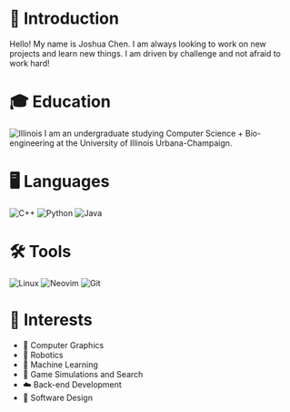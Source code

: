 # 👋 Introduction
Hello! My name is Joshua Chen. I am always looking to work on new projects and learn new things. I am driven by challenge and not afraid to work hard!

# 🎓 Education
![Illinois](https://upload.wikimedia.org/wikipedia/commons/thumb/a/a6/University_of_Illinois_at_Urbana-Champaign_Wordmark.svg/2560px-University_of_Illinois_at_Urbana-Champaign_Wordmark.svg.png)
I am an undergraduate studying Computer Science + Bio-engineering at the University of Illinois Urbana-Champaign.

# 🖥️ Languages
![C++](https://img.shields.io/badge/c++-%2300599C.svg?style=for-the-badge&logo=c%2B%2B&logoColor=white)
![Python](https://img.shields.io/badge/python-3670A0?style=for-the-badge&logo=python&logoColor=ffdd54)
![Java](https://img.shields.io/badge/java-%23ED8B00.svg?style=for-the-badge&logo=openjdk&logoColor=white)

# 🛠️ Tools
![Linux](https://img.shields.io/badge/Linux-FCC624?style=for-the-badge&logo=linux&logoColor=black)
![Neovim](https://img.shields.io/badge/NeoVim-%2357A143.svg?&style=for-the-badge&logo=neovim&logoColor=white)
![Git](https://img.shields.io/badge/git-%23F05033.svg?style=for-the-badge&logo=git&logoColor=white)

# 🎯 Interests
- 🎨 Computer Graphics
- 🤖 Robotics
- 🧠 Machine Learning
- 🧪 Game Simulations and Search
- ☁️ Back-end Development
- 📐 Software Design
